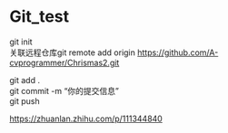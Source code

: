 # Git_test    
git init   
 关联远程仓库git remote add origin https://github.com/A-cvprogrammer/Chrismas2.git  
 
git add .      
git commit -m “你的提交信息”    
git push   


https://zhuanlan.zhihu.com/p/111344840   


